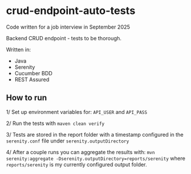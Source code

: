 # crud-endpoint-auto-tests

Code written for a job interview in September 2025

Backend CRUD endpoint - tests to be thorough.

Written in:

- Java
- Serenity
- Cucumber BDD
- REST Assured

## How to run

1/ Set up environment variables for:
`API_USER` and `API_PASS`

2/ Run the tests with
`maven clean verify`

3/ Tests are stored in the report folder with a timestamp
configured in the `serenity.conf` file under `serenity.outputDirectory`

4/ After a couple runs you can aggregate the results with:
`mvn serenity:aggregate -Dserenity.outputDirectory=reports/serenity`
where `reports/serenity` is my currently configured output folder.
